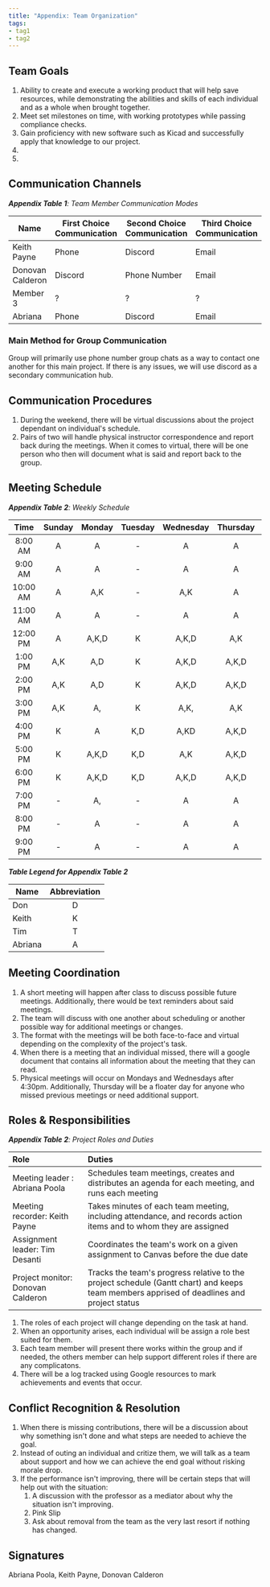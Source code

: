 ```yaml
---
title: "Appendix: Team Organization"
tags:
- tag1
- tag2
---
```


## Team Goals

1. Ability to create and execute a working product that will help save resources, while demonstrating the abilities and skills of each individual and as a whole when brought together.
1. Meet set milestones on time, with working prototypes while passing compliance checks.
1. Gain proficiency with new software such as Kicad and successfully apply that knowledge to our project.
1. 
1. 

## Communication Channels

_**Appendix Table 1**: Team Member Communication Modes_

|Name                 | First Choice Communication | Second Choice Communication | Third Choice Communication |
|---------------------|----------------------------|-----------------------------|----------------------------|
|Keith Payne | Phone | Discord | Email |
|Donovan Calderon |  Discord | Phone Number | Email |
|Member 3 |  ? | ? | ? |
|Abriana |  Phone | Discord | Email |

### Main Method for Group Communication

Group will primarily use phone number group chats as a way to contact one another for this main project. If there is any issues, we will use discord as a secondary communication hub.
 
## Communication Procedures

1. During the weekend, there will be virtual discussions about the project dependant on individual's schedule.
1. Pairs of two will handle physical instructor correspondence and report back during the meetings. When it comes to virtual, there will be one person who then will document what is said and report back to the group.

## Meeting Schedule

_**Appendix Table 2**: Weekly Schedule_

| Time | Sunday | Monday | Tuesday | Wednesday | Thursday | Friday | Saturday |
| :------: | :----: | :----: | :----: | :----: | :----: | :----: | :-----: |
| 8:00 AM | A | A | - | A | A | - | A,D |
| 9:00 AM | A | A | - | A | A | - | A,D|
| 10:00 AM | A | A,K | - | A,K | A | D | A,D |
| 11:00 AM | A | A | - | A | A | D | A,D |
| 12:00 PM | A | A,K,D | K | A,K,D | A,K | K,D | A,K,D |
| 1:00 PM | A,K | A,D | K | A,K,D | A,K,D | K,D | A,K,D |
| 2:00 PM | A,K | A,D | K | A,K,D | A,K,D | K,D | A,K,D |
| 3:00 PM | A,K | A,| K | A,K, | A,K | K,D | A,K,D |
| 4:00 PM | K | A | K,D | A,KD | A,K,D | K,D | K,D |
| 5:00 PM | K | A,K,D| K,D | A,K | A,K,D | K,D | K,D |
| 6:00 PM | K | A,K,D | K,D | A,K,D | A,K,D | K,D | K,D |
| 7:00 PM | - | A, | - | A | A | - | - |
| 8:00 PM | - | A | - | A | A | - | - |
| 9:00 PM | - | A | - | A | A | - | - |

_**Table Legend for Appendix Table 2**_

| Name | Abbreviation |
| ----- | :------: |
| Don | D |
| Keith | K |
| Tim | T |
| Abriana | A |


## Meeting Coordination

1. A short meeting will happen after class to discuss possible future meetings. Additionally, there would be text reminders about said meetings. 
1. The team will discuss with one another about scheduling or another possible way for additional meetings or changes.
1. The format with the meetings will be both face-to-face and virtual depending on the complexity of the project's task.
1. When there is a meeting that an individual missed, there will a google document that contains all information about the meeting that they can read. 
1. Physical meetings will occur on Mondays and Wednesdays after 4:30pm. Additionally, Thursday will be a floater day for anyone who missed previous meetings or need additional support.

## Roles & Responsibilities

_**Appendix Table 2**: Project Roles and Duties_

| **Role**          | **Duties**                                                                                                                                |
| :---------------- | :---------------------------------------------------------------------------------------------------------------------------------------- |
| Meeting leader :  Abriana Poola| Schedules team meetings, creates and distributes an agenda for each meeting, and runs each meeting                                        |
| Meeting recorder: Keith Payne  | Takes minutes of each team meeting, including attendance, and records action items and to whom they are assigned                          |
| Assignment leader:    Tim Desanti| Coordinates the team's work on a given assignment to Canvas before the due date                                                           |
| Project monitor:  Donovan Calderon | Tracks the team's progress relative to the project schedule (Gantt chart) and keeps team members apprised of deadlines and project status |

1. The roles of each project will change depending on the task at hand. 
1. When an opportunity arises, each individual will be assign a role best suited for them. 
1. Each team member will present there works within the group and if needed, the others member can help support different roles if there are any complicatons. 
1. There will be a log tracked using Google resources to mark achievements and events that occur.

## Conflict Recognition & Resolution

1. When there is missing contributions, there will be a discussion about why something isn't done and what steps are needed to achieve the goal.
1. Instead of outing an individual and critize them, we will talk as a team about support and how we can achieve the end goal without risking morale drop. 
1. If the performance isn't improving, there will be certain steps that will help out with the situation:
    1. A discussion with the professor as a mediator about why the situation isn't improving.
    1. Pink Slip 
    1. Ask about removal from the team as the very last resort if nothing has changed.  

## Signatures

Abriana Poola,  Keith Payne, Donovan Calderon

